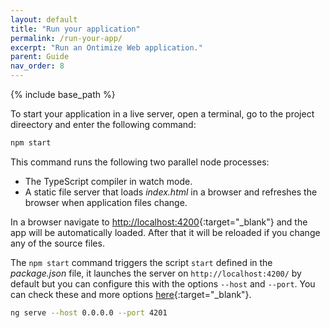 ```yaml
---
layout: default
title: "Run your application"
permalink: /run-your-app/
excerpt: "Run an Ontimize Web application."
parent: Guide
nav_order: 8
---
```


{% include base_path %}

To start your application in a live server, open a terminal, go to the project direectory and enter the following command:

```bash
npm start
```

This command runs the following two parallel node processes:

* The TypeScript compiler in watch mode.
* A static file server that loads *index.html* in a browser and refreshes the browser when application files change.

In a browser navigate to [http://localhost:4200](http://localhost:4200){:target="_blank"} and the app will be automatically loaded. After that it will be reloaded if you change any of the source files.

The `npm start` command triggers the script `start` defined in the *package.json* file, it launches the server on `http://localhost:4200/` by default but you can configure this with the options `--host` and `--port`. You can check these and more options [here](https://angular.io/cli/serve){:target="_blank"}.
```bash
ng serve --host 0.0.0.0 --port 4201
```
